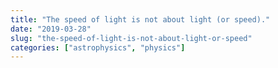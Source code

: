 ```yaml
---
title: "The speed of light is not about light (or speed)."
date: "2019-03-28"
slug: "the-speed-of-light-is-not-about-light-or-speed"
categories: ["astrophysics", "physics"]
---
```

